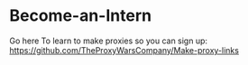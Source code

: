 # Become-an-Intern





Go here To learn to make proxies so you can sign up: https://github.com/TheProxyWarsCompany/Make-proxy-links
